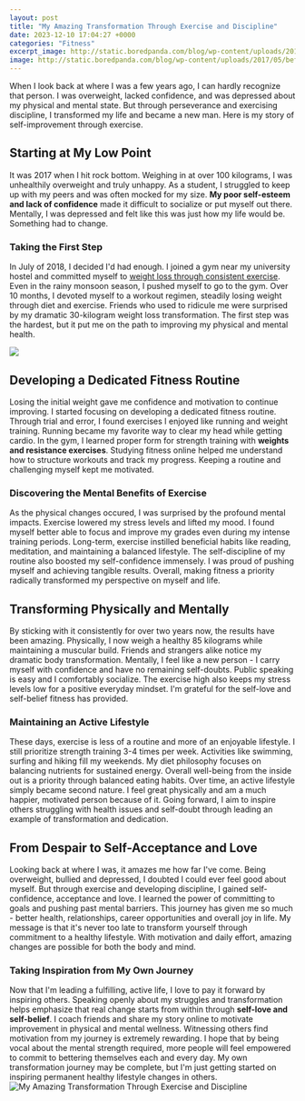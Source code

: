 ```yaml
---
layout: post
title: "My Amazing Transformation Through Exercise and Discipline"
date: 2023-12-10 17:04:27 +0000
categories: "Fitness"
excerpt_image: http://static.boredpanda.com/blog/wp-content/uploads/2017/05/before-after-body-building-fitness-transformation-90-591c1190e8d82__700.jpg
image: http://static.boredpanda.com/blog/wp-content/uploads/2017/05/before-after-body-building-fitness-transformation-90-591c1190e8d82__700.jpg
---
```


When I look back at where I was a few years ago, I can hardly recognize that person. I was overweight, lacked confidence, and was depressed about my physical and mental state. But through perseverance and exercising discipline, I transformed my life and became a new man. Here is my story of self-improvement through exercise.
## Starting at My Low Point
It was 2017 when I hit rock bottom. Weighing in at over 100 kilograms, I was unhealthily overweight and truly unhappy. As a student, I struggled to keep up with my peers and was often mocked for my size. **My poor self-esteem and lack of confidence** made it difficult to socialize or put myself out there. Mentally, I was depressed and felt like this was just how my life would be. Something had to change.
### Taking the First Step
In July of 2018, I decided I'd had enough. I joined a gym near my university hostel and committed myself to [weight loss through consistent exercise](https://store.fi.io.vn/collection/chihuahuas). Even in the rainy monsoon season, I pushed myself to go to the gym. Over 10 months, I devoted myself to a workout regimen, steadily losing weight through diet and exercise. Friends who used to ridicule me were surprised by my dramatic 30-kilogram weight loss transformation. The first step was the hardest, but it put me on the path to improving my physical and mental health.

![](http://static.boredpanda.com/blog/wp-content/uploads/2017/05/before-after-body-building-fitness-transformation-89-591c110854f67__700.jpg)
## Developing a Dedicated Fitness Routine
Losing the initial weight gave me confidence and motivation to continue improving. I started focusing on developing a dedicated fitness routine. Through trial and error, I found exercises I enjoyed like running and weight training. Running became my favorite way to clear my head while getting cardio. In the gym, I learned proper form for strength training with **weights and resistance exercises**. Studying fitness online helped me understand how to structure workouts and track my progress. Keeping a routine and challenging myself kept me motivated.
### Discovering the Mental Benefits of Exercise  
As the physical changes occured, I was surprised by the profound mental impacts. Exercise lowered my stress levels and lifted my mood. I found myself better able to focus and improve my grades even during my intense training periods. Long-term, exercise instilled beneficial habits like reading, meditation, and maintaining a balanced lifestyle. The self-discipline of my routine also boosted my self-confidence immensely. I was proud of pushing myself and achieving tangible results. Overall, making fitness a priority radically transformed my perspective on myself and life.
## Transforming Physically and Mentally
By sticking with it consistently for over two years now, the results have been amazing. Physically, I now weigh a healthy 85 kilograms while maintaining a muscular build. Friends and strangers alike notice my dramatic body transformation. Mentally, I feel like a new person - I carry myself with confidence and have no remaining self-doubts. Public speaking is easy and I comfortably socialize. The exercise high also keeps my stress levels low for a positive everyday mindset. I'm grateful for the self-love and self-belief fitness has provided.
### Maintaining an Active Lifestyle 
These days, exercise is less of a routine and more of an enjoyable lifestyle. I still prioritize strength training 3-4 times per week. Activities like swimming, surfing and hiking fill my weekends. My diet philosophy focuses on balancing nutrients for sustained energy. Overall well-being from the inside out is a priority through balanced eating habits. Over time, an active lifestyle simply became second nature. I feel great physically and am a much happier, motivated person because of it. Going forward, I aim to inspire others struggling with health issues and self-doubt through leading an example of transformation and dedication.
## From Despair to Self-Acceptance and Love
Looking back at where I was, it amazes me how far I've come. Being overweight, bullied and depressed, I doubted I could ever feel good about myself. But through exercise and developing discipline, I gained self-confidence, acceptance and love. I learned the power of committing to goals and pushing past mental barriers. This journey has given me so much - better health, relationships, career opportunities and overall joy in life. My message is that it's never too late to transform yourself through commitment to a healthy lifestyle. With motivation and daily effort, amazing changes are possible for both the body and mind.
### Taking Inspiration from My Own Journey
Now that I'm leading a fulfilling, active life, I love to pay it forward by inspiring others. Speaking openly about my struggles and transformation helps emphasize that real change starts from within through **self-love and self-belief**. I coach friends and share my story online to motivate improvement in physical and mental wellness. Witnessing others find motivation from my journey is extremely rewarding. I hope that by being vocal about the mental strength required, more people will feel empowered to commit to bettering themselves each and every day. My own transformation journey may be complete, but I'm just getting started on inspiring permanent healthy lifestyle changes in others.
![My Amazing Transformation Through Exercise and Discipline](http://static.boredpanda.com/blog/wp-content/uploads/2017/05/before-after-body-building-fitness-transformation-90-591c1190e8d82__700.jpg)